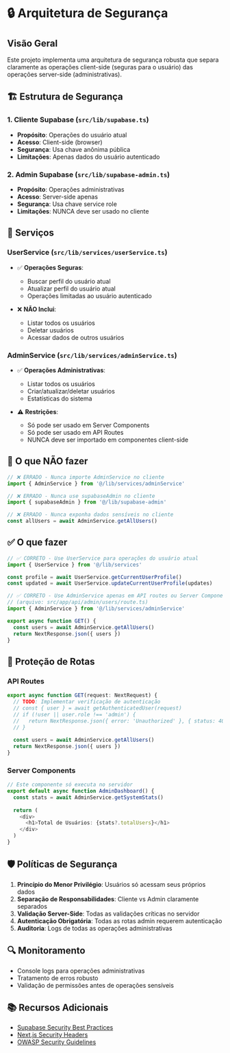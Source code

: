# 🔒 Arquitetura de Segurança

## Visão Geral

Este projeto implementa uma arquitetura de segurança robusta que separa claramente as operações client-side (seguras para o usuário) das operações server-side (administrativas).

## 🏗️ Estrutura de Segurança

### 1. Cliente Supabase (`src/lib/supabase.ts`)
- **Propósito**: Operações do usuário atual
- **Acesso**: Client-side (browser)
- **Segurança**: Usa chave anônima pública
- **Limitações**: Apenas dados do usuário autenticado

### 2. Admin Supabase (`src/lib/supabase-admin.ts`)
- **Propósito**: Operações administrativas
- **Acesso**: Server-side apenas
- **Segurança**: Usa chave service role
- **Limitações**: NUNCA deve ser usado no cliente

## 📁 Serviços

### UserService (`src/lib/services/userService.ts`)
- ✅ **Operações Seguras**:
  - Buscar perfil do usuário atual
  - Atualizar perfil do usuário atual
  - Operações limitadas ao usuário autenticado

- ❌ **NÃO Inclui**:
  - Listar todos os usuários
  - Deletar usuários
  - Acessar dados de outros usuários

### AdminService (`src/lib/services/adminService.ts`)
- ✅ **Operações Administrativas**:
  - Listar todos os usuários
  - Criar/atualizar/deletar usuários
  - Estatísticas do sistema

- ⚠️ **Restrições**:
  - Só pode ser usado em Server Components
  - Só pode ser usado em API Routes
  - NUNCA deve ser importado em componentes client-side

## 🚫 O que NÃO fazer

```typescript
// ❌ ERRADO - Nunca importe AdminService no cliente
import { AdminService } from '@/lib/services/adminService'

// ❌ ERRADO - Nunca use supabaseAdmin no cliente
import { supabaseAdmin } from '@/lib/supabase-admin'

// ❌ ERRADO - Nunca exponha dados sensíveis no cliente
const allUsers = await AdminService.getAllUsers()
```

## ✅ O que fazer

```typescript
// ✅ CORRETO - Use UserService para operações do usuário atual
import { UserService } from '@/lib/services'

const profile = await UserService.getCurrentUserProfile()
const updated = await UserService.updateCurrentUserProfile(updates)

// ✅ CORRETO - Use AdminService apenas em API routes ou Server Components
// (arquivo: src/app/api/admin/users/route.ts)
import { AdminService } from '@/lib/services/adminService'

export async function GET() {
  const users = await AdminService.getAllUsers()
  return NextResponse.json({ users })
}
```

## 🔐 Proteção de Rotas

### API Routes
```typescript
export async function GET(request: NextRequest) {
  // TODO: Implementar verificação de autenticação
  // const { user } = await getAuthenticatedUser(request)
  // if (!user || user.role !== 'admin') {
  //   return NextResponse.json({ error: 'Unauthorized' }, { status: 401 })
  // }
  
  const users = await AdminService.getAllUsers()
  return NextResponse.json({ users })
}
```

### Server Components
```typescript
// Este componente só executa no servidor
export default async function AdminDashboard() {
  const stats = await AdminService.getSystemStats()
  
  return (
    <div>
      <h1>Total de Usuários: {stats?.totalUsers}</h1>
    </div>
  )
}
```

## 🛡️ Políticas de Segurança

1. **Princípio do Menor Privilégio**: Usuários só acessam seus próprios dados
2. **Separação de Responsabilidades**: Cliente vs Admin claramente separados
3. **Validação Server-Side**: Todas as validações críticas no servidor
4. **Autenticação Obrigatória**: Todas as rotas admin requerem autenticação
5. **Auditoria**: Logs de todas as operações administrativas

## 🔍 Monitoramento

- Console logs para operações administrativas
- Tratamento de erros robusto
- Validação de permissões antes de operações sensíveis

## 📚 Recursos Adicionais

- [Supabase Security Best Practices](https://supabase.com/docs/guides/security)
- [Next.js Security Headers](https://nextjs.org/docs/advanced-features/security-headers)
- [OWASP Security Guidelines](https://owasp.org/www-project-top-ten/)
